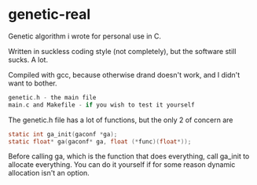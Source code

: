 # genetic-real

Genetic algorithm i wrote for personal use in C.

Written in suckless coding style (not completely), but the software still sucks. A lot.

Compiled with gcc, because otherwise drand doesn't work, and I didn't want to bother.

```c
genetic.h - the main file
main.c and Makefile - if you wish to test it yourself
```

The genetic.h file has a lot of functions, but the only 2 of concern are
```c
static int ga_init(gaconf *ga);
static float* ga(gaconf* ga, float (*func)(float*));
```
Before calling ga, which is the function that does everything, call ga_init to allocate everything.
You can do it yourself if for some reason dynamic allocation isn't an option.
